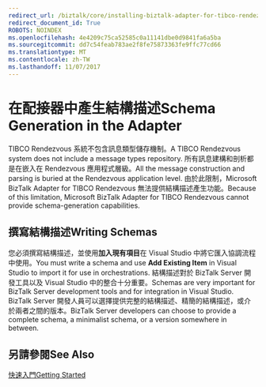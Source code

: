 ```yaml
---
redirect_url: /biztalk/core/installing-biztalk-adapter-for-tibco-rendezvous/
redirect_document_id: True
ROBOTS: NOINDEX
ms.openlocfilehash: 4e4209c75ca52585c0a11141dbe0d9841fa6a5ba
ms.sourcegitcommit: dd7c54feab783ae2f8fe75873363fe9ffc77cd66
ms.translationtype: MT
ms.contentlocale: zh-TW
ms.lasthandoff: 11/07/2017
---
```

# <a name="schema-generation-in-the-adapter"></a><span data-ttu-id="da93f-101">在配接器中產生結構描述</span><span class="sxs-lookup"><span data-stu-id="da93f-101">Schema Generation in the Adapter</span></span>
<span data-ttu-id="da93f-102">TIBCO Rendezvous 系統不包含訊息類型儲存機制。</span><span class="sxs-lookup"><span data-stu-id="da93f-102">A TIBCO Rendezvous system does not include a message types repository.</span></span> <span data-ttu-id="da93f-103">所有訊息建構和剖析都是在嵌入在 Rendezvous 應用程式層級。</span><span class="sxs-lookup"><span data-stu-id="da93f-103">All the message construction and parsing is buried at the Rendezvous application level.</span></span> <span data-ttu-id="da93f-104">由於此限制，Microsoft BizTalk Adapter for TIBCO Rendezvous 無法提供結構描述產生功能。</span><span class="sxs-lookup"><span data-stu-id="da93f-104">Because of this limitation, Microsoft BizTalk Adapter for TIBCO Rendezvous cannot provide schema-generation capabilities.</span></span>  
  
## <a name="writing-schemas"></a><span data-ttu-id="da93f-105">撰寫結構描述</span><span class="sxs-lookup"><span data-stu-id="da93f-105">Writing Schemas</span></span>  
 <span data-ttu-id="da93f-106">您必須撰寫結構描述，並使用**加入現有項目**在 Visual Studio 中將它匯入協調流程中使用。</span><span class="sxs-lookup"><span data-stu-id="da93f-106">You must write a schema and use **Add Existing Item** in Visual Studio to import it for use in orchestrations.</span></span> <span data-ttu-id="da93f-107">結構描述對於 BizTalk Server 開發工具以及 Visual Studio 中的整合十分重要。</span><span class="sxs-lookup"><span data-stu-id="da93f-107">Schemas are very important for BizTalk Server development tools and for integration in Visual Studio.</span></span> <span data-ttu-id="da93f-108">BizTalk Server 開發人員可以選擇提供完整的結構描述、精簡的結構描述，或介於兩者之間的版本。</span><span class="sxs-lookup"><span data-stu-id="da93f-108">BizTalk Server developers can choose to provide a complete schema, a minimalist schema, or a version somewhere in between.</span></span>  
  
## <a name="see-also"></a><span data-ttu-id="da93f-109">另請參閱</span><span class="sxs-lookup"><span data-stu-id="da93f-109">See Also</span></span>  
 [<span data-ttu-id="da93f-110">快速入門</span><span class="sxs-lookup"><span data-stu-id="da93f-110">Getting Started</span></span>](../core/getting-started-with-biztalk-adapter-for-tibco-rendezvous.md)
